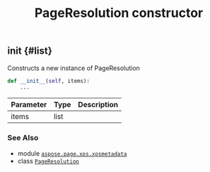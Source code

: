 ﻿---
title: PageResolution constructor
second_title: Aspose.Page for Python via .NET API References
description: 
type: docs
weight: 10
url: /python-net/aspose.page.xps.xpsmetadata/pageresolution/__init__/
is_root: false
---

## __init__ {#list}

Constructs a new instance of PageResolution



```python
def __init__(self, items):
    ...
```


| Parameter | Type | Description |
| :- | :- | :- |
| items | list |  |



### See Also
* module [`aspose.page.xps.xpsmetadata`](../../)
* class [`PageResolution`](/page/python-net/aspose.page.xps.xpsmetadata/pageresolution)
